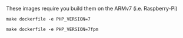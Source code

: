 These images require you build them on the ARMv7 (i.e. Raspberry-Pi)

```
make dockerfile -e PHP_VERSION=7
```

```
make dockerfile -e PHP_VERSION=7fpm
```
